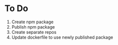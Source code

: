 # To Do

1. Create npm package
2. Publish npm package
3. Create separate repos
4. Update dockerfile to use newly published package